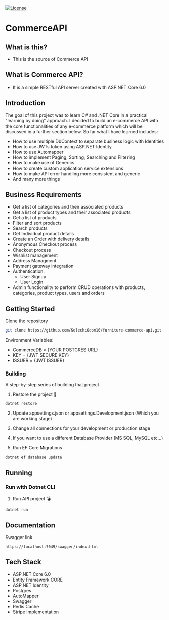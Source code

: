 [![License](https://img.shields.io/github/license/falberthen/ecommerceddd.svg)](LICENSE)

# CommerceAPI

What is this?
---------------------
* This is the source of Commerce API

What is Commerce API?
---------------------
* It is a simple RESTful API server created with ASP.NET Core 6.0

Introduction
---------------------
The goal of this project was to learn C# and .NET Core in a practical "learning by doing" approach. I decided to build an e-commerce API with the core functionalities of any e-commerce platform which will be discussed in a further section below. So far what I have learned includes: 

-	How to use multiple DbContext to separate business logic with Identities
-	How to use JWTs token using ASP.NET Identity
-	How to use Automapper
-	How to implement Paging, Sorting, Searching and Filtering
-	How to make use of Generics
-	How to create custom application service extensions
-	How to make API error handling more consistent and generic
-	And many more things
## Business Requirements

- Get a list of categories and their associated products
- Get a list of product types and their associated products
- Get a list of products
- Filter and sort products
- Search products
- Get Individual product details
- Create an Order with delivery details
- Anonymous Checkout process
- Checkout process
- Wishlist management
- Address Managment
- Payment gateway integration
- Authentication:
  - User Signup
  - User Login
- Admin functionality to perform CRUD operations with products, categories, product types, users and orders
## Getting Started 

Clone the repository

```bash
git clone https://github.com/KelechiOdom10/furniture-commerce-api.git
```

Environment Variables:
- CommerceDB = {YOUR POSTGRES URL}
- KEY = {JWT SECURE KEY}
- ISSUER = {JWT ISSUER}

### Building

A step-by-step series of building that project

1. Restore the project :hammer:

```
dotnet restore
```

2. Update appsettings.json or appsettings.Development.json (Which you are working stage)

2. Change all connections for your development or production stage

3. If you want to use a different Database Provider (MS SQL, MySQL etc...)

4. Run EF Core Migrations

```
dotnet ef database update
```

## Running

### Run with Dotnet CLI

1. Run API project :bomb:

```
dotnet run
```
## Documentation

Swagger link

```
https://localhost:7049/swagger/index.html
```
## Tech Stack

- ASP.NET Core 6.0
- Entity Framework CORE
- ASP.NET Identity
- Postgres
- AutoMapper
- Swagger
- Redis Cache
- Stripe Implementation
